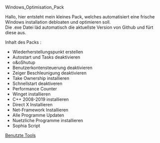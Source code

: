 Windows_Optimisation_Pack

Hallo, hier entsteht mein kleines Pack, welches automatisiert eine frische Windows installation debloaten und optimieren soll. <BR>
Die .exe Datei läd automatisch die aktuellste Version von Github und fürt diese aus.

Inhalt des Packs :<br>
- Wiederherstellungspunkt erstellen   <br>
- Autostart und Tasks deaktivieren             <br>
- o&oShutup      <br>
- Benutzerkontensteuerung deaktivieren <br>
- Zeiger Beschleunigung deaktivieren <br>
- Take Ownership installieren
- Schnellstart deaktiveren    <br>
- Performance Counter                      
- Winget installieren                                 
- C++ 2008-2019 installieren                         
- Direct X Installieren                        
- Net-Framework Installieren                    
- Alle Programme Updaten                           
- Nuetzliche Programme installieren                 
- Sophia Script

<a href="https://github.com/Marvin700/Windows_Optimisation_Pack/wiki/Benutzte-Tools">Benutzte Tools</a>
